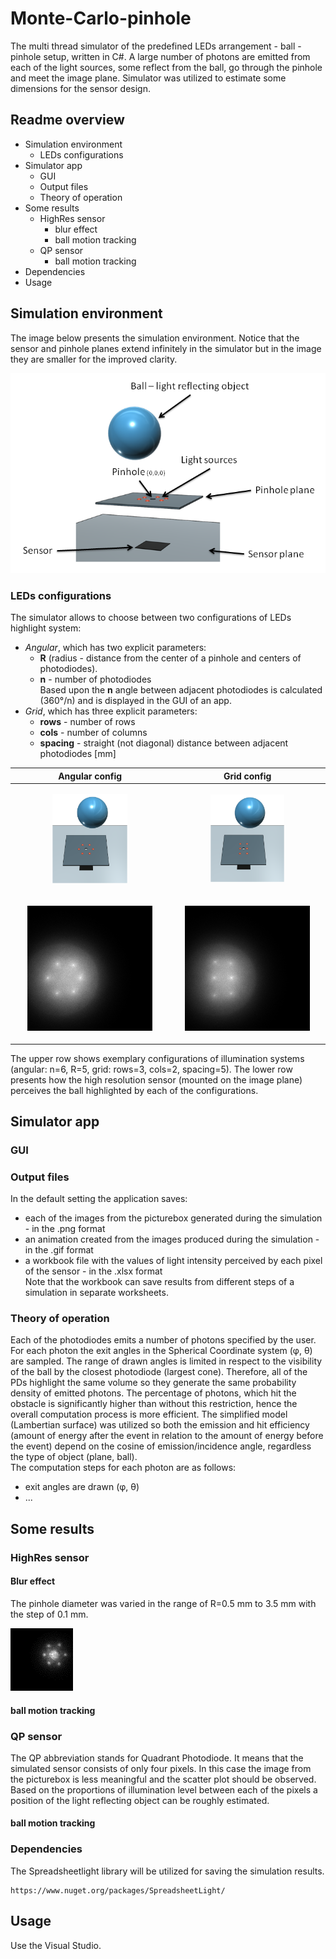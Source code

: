 # Monte-Carlo-pinhole

The multi thread simulator of the predefined LEDs arrangement - ball - pinhole setup, written in C#. A large number of photons are emitted from each of the light sources, some reflect from the ball, go through the pinhole and meet the image plane. Simulator was utilized to estimate some dimensions for the sensor design.

## Readme overview

* Simulation environment
  * LEDs configurations
* Simulator app
  * GUI
  * Output files
  * Theory of operation
* Some results
  * HighRes sensor
    * blur effect
    * ball motion tracking
  * QP sensor
    * ball motion tracking
* Dependencies
* Usage

## Simulation environment

The image below presents the simulation environment. Notice that the sensor and pinhole planes extend infinitely in the simulator but in the image they are smaller for the improved clarity.

![Overview image](./src/Readme.png)

### LEDs configurations
The simulator allows to choose between two configurations of LEDs highlight system:
* _Angular_, which has two explicit parameters:  
  * <b>R</b> (radius - distance from the center of a pinhole and centers of photodiodes).  
  * <b>n</b> - number of photodiodes    
 Based upon the <b>n</b> angle between adjacent photodiodes is calculated (360°/n) and is displayed in the GUI of an app.
* _Grid_, which has three explicit parameters:  
  * <b>rows</b> - number of rows
  * <b>cols</b> - number of columns
  * <b>spacing</b> - straight (not diagonal) distance between adjacent photodiodes [mm]

| Angular config |   Grid config  |
|----------------|----------------|
| <p align="center"><img src="./src/angsm.png" width="50%" height="50%"></p> | <p align="center"><img src="./src/gridsm.png" width="50%" height="50%"></p>  |
| <p align="center"><img src="./src/anglren.png"></p>  | <p align="center"><img src="./src/gridren.png"></p>  |

The upper row shows exemplary configurations of illumination systems (angular: n=6, R=5, grid: rows=3, cols=2, spacing=5).
The lower row presents how the high resolution sensor (mounted on the image plane) perceives the ball highlighted by each of the configurations.

## Simulator app
### GUI
### Output files
In the default setting the application saves:
* each of the images from the picturebox generated during the simulation - in the .png format
* an animation created from the images produced during the simulation - in the .gif format
* a workbook file with the values of light intensity perceived by each pixel of the sensor - in the .xlsx format  
Note that the workbook can save results from different steps of a simulation in separate worksheets.
### Theory of operation
Each of the photodiodes emits a number of photons specified by the user. For each photon the exit angles in the Spherical Coordinate system (φ, θ) are sampled. The range of drawn angles is limited in respect to the visibility of the ball by the closest photodiode (largest cone). Therefore, all of the PDs highlight the same volume so they generate the same probability density of emitted photons. The percentage of photons, which hit the obstacle is significantly higher than without this restriction, hence the overall computation process is more efficient. The simplified model (Lambertian surface) was utilized so both the emission and hit efficiency (amount of energy after the event in relation to the amount of energy before the event) depend on the cosine of emission/incidence angle, regardless the type of object (plane, ball).  
The computation steps for each photon are as follows:
*  exit angles are drawn (φ, θ)
*  ...
## Some results
### HighRes sensor
#### Blur effect
The pinhole diameter was varied in the range of R=0.5 mm to 3.5 mm with the step of 0.1 mm.

![blur image](./src/blur2.gif)


#### ball motion tracking
### QP sensor
The QP abbreviation stands for Quadrant Photodiode. It means that the simulated sensor consists of only four pixels. In this case the image from the picturebox is less meaningful and the scatter plot should be observed. Based on the proportions of illumination level between each of the pixels a position of the light reflecting object can be roughly estimated.
#### ball motion tracking
   
### Dependencies

The Spreadsheetlight library will be utilized for saving the simulation results.
```
https://www.nuget.org/packages/SpreadsheetLight/
```

## Usage

Use the Visual Studio.
